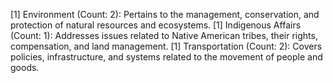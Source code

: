 [1] Environment (Count: 2): Pertains to the management, conservation, and protection of natural resources and ecosystems.
[1] Indigenous Affairs (Count: 1): Addresses issues related to Native American tribes, their rights, compensation, and land management.
[1] Transportation (Count: 2): Covers policies, infrastructure, and systems related to the movement of people and goods.
